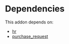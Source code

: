 # Dependencies

This addon depends on:

- [hr](../../odoo-bringout-oca-ocb-hr)
- [purchase_request](../../odoo-bringout-oca-purchase-workflow-purchase_request)
